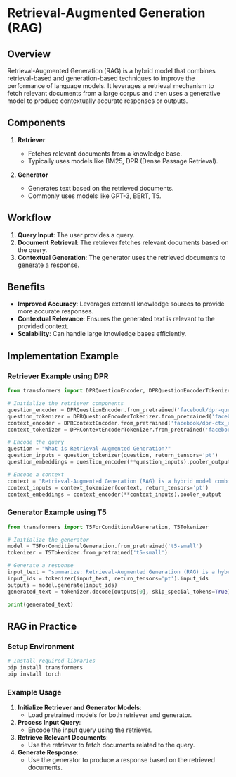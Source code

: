 
# Retrieval-Augmented Generation (RAG)

## Overview

Retrieval-Augmented Generation (RAG) is a hybrid model that combines retrieval-based and generation-based techniques to improve the performance of language models. It leverages a retrieval mechanism to fetch relevant documents from a large corpus and then uses a generative model to produce contextually accurate responses or outputs.

## Components

1. **Retriever**
    - Fetches relevant documents from a knowledge base.
    - Typically uses models like BM25, DPR (Dense Passage Retrieval).

2. **Generator**
    - Generates text based on the retrieved documents.
    - Commonly uses models like GPT-3, BERT, T5.

## Workflow

1. **Query Input**: The user provides a query.
2. **Document Retrieval**: The retriever fetches relevant documents based on the query.
3. **Contextual Generation**: The generator uses the retrieved documents to generate a response.

## Benefits

- **Improved Accuracy**: Leverages external knowledge sources to provide more accurate responses.
- **Contextual Relevance**: Ensures the generated text is relevant to the provided context.
- **Scalability**: Can handle large knowledge bases efficiently.

## Implementation Example

### Retriever Example using DPR

```python
from transformers import DPRQuestionEncoder, DPRQuestionEncoderTokenizer, DPRContextEncoder, DPRContextEncoderTokenizer

# Initialize the retriever components
question_encoder = DPRQuestionEncoder.from_pretrained('facebook/dpr-question_encoder-single-nq-base')
question_tokenizer = DPRQuestionEncoderTokenizer.from_pretrained('facebook/dpr-question_encoder-single-nq-base')
context_encoder = DPRContextEncoder.from_pretrained('facebook/dpr-ctx_encoder-single-nq-base')
context_tokenizer = DPRContextEncoderTokenizer.from_pretrained('facebook/dpr-ctx_encoder-single-nq-base')

# Encode the query
question = "What is Retrieval-Augmented Generation?"
question_inputs = question_tokenizer(question, return_tensors='pt')
question_embeddings = question_encoder(**question_inputs).pooler_output

# Encode a context
context = "Retrieval-Augmented Generation (RAG) is a hybrid model combining retrieval-based and generation-based techniques."
context_inputs = context_tokenizer(context, return_tensors='pt')
context_embeddings = context_encoder(**context_inputs).pooler_output
```

### Generator Example using T5

```python
from transformers import T5ForConditionalGeneration, T5Tokenizer

# Initialize the generator
model = T5ForConditionalGeneration.from_pretrained('t5-small')
tokenizer = T5Tokenizer.from_pretrained('t5-small')

# Generate a response
input_text = "summarize: Retrieval-Augmented Generation (RAG) is a hybrid model combining..."
input_ids = tokenizer(input_text, return_tensors='pt').input_ids
outputs = model.generate(input_ids)
generated_text = tokenizer.decode(outputs[0], skip_special_tokens=True)

print(generated_text)
```

## RAG in Practice

### Setup Environment

```bash
# Install required libraries
pip install transformers
pip install torch
```

### Example Usage

1. **Initialize Retriever and Generator Models**:
    - Load pretrained models for both retriever and generator.
2. **Process Input Query**:
    - Encode the input query using the retriever.
3. **Retrieve Relevant Documents**:
    - Use the retriever to fetch documents related to the query.
4. **Generate Response**:
    - Use the generator to produce a response based on the retrieved documents.

